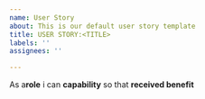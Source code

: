 ```yaml
---
name: User Story
about: This is our default user story template
title: USER STORY:<TITLE>
labels: ''
assignees: ''

---
```


As a**role** i can **capability** so that **received benefit**
